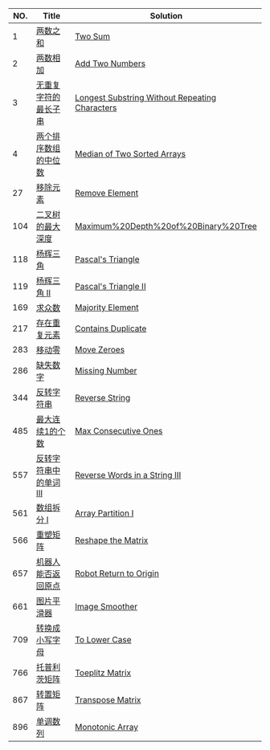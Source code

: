 | NO.  | Title                                                        | Solution                                                     |
| ---- | ------------------------------------------------------------ | ------------------------------------------------------------ |
| 1    | [两数之和](https://leetcode-cn.com/problems/two-sum/description/) | [Two Sum](./two_sum)                                         |
| 2    | [两数相加](https://leetcode-cn.com/problems/add-two-numbers) | [Add Two Numbers](./add_two_numbers)                         |
| 3    | [无重复字符的最长子串](https://leetcode-cn.com/problems/longest-substring-without-repeating-characters) | [Longest Substring Without Repeating Characters](./length_of_longest_substring) |
| 4    | [两个排序数组的中位数](https://leetcode-cn.com/problems/median-of-two-sorted-arrays/description/) | [Median of Two Sorted Arrays](./find_median_sorted_arrays)   |
| 27   | [移除元素](https://leetcode-cn.com/problems/remove-element/description/) | [Remove Element](./remove_element)                           |
| 104   | [二叉树的最大深度](https://leetcode-cn.com/problems/maximum-depth-of-binary-tree) | [Maximum%20Depth%20of%20Binary%20Tree](./maximum_depth_of_binary_tree)                           |
| 118  | [杨辉三角](https://leetcode-cn.com/problems/pascals-triangle/description/) | [Pascal's Triangle](./Pascal_triangle)                       |
| 119  | [杨辉三角 II](https://leetcode-cn.com/problems/pascals-triangle-ii) | [Pascal's Triangle II]()                                     |
| 169  | [求众数](https://leetcode-cn.com/problems/majority-element)  | [Majority Element](./majority_element)                       |
| 217  | [存在重复元素](https://leetcode-cn.com/problems/contains-duplicate) | [Contains Duplicate](./Contains%20Duplicate)                 |
| 283  | [移动零](https://leetcode-cn.com/problems/move-zeroes)       | [Move Zeroes](./move_zeroes)                                 |
| 286  | [缺失数字](https://leetcode-cn.com/problems/missing-number)  | [Missing Number](./Missing%20Number)                         |
| 344  | [反转字符串](https://leetcode-cn.com/problems/reverse-string) | [Reverse String](./Reverse%20String)                         |
| 485  | [最大连续1的个数](https://leetcode-cn.com/problems/max-consecutive-ones) | [Max Consecutive Ones](./Max%20Consecutive%20Ones)           |
| 557  | [反转字符串中的单词 III](https://leetcode-cn.com/problems/reverse-words-in-a-string-iii) | [Reverse Words in a String III](./Reverse%20Words%20in%20a%20String%20III)           |
| 561  | [数组拆分 I](https://leetcode-cn.com/problems/array-partition-i) | [Array Partition I](./array_pair_sum)                        |
| 566  | [重塑矩阵](https://leetcode-cn.com/problems/reshape-the-matrix) | [Reshape the Matrix](./matrix_reshape)                       |
| 657  | [机器人能否返回原点](https://leetcode-cn.com/problems/robot-return-to-origin) | [Robot Return to Origin](./Robot%20Return%20to%20Origin)     |
| 661  | [图片平滑器](https://leetcode-cn.com/problems/image-smoother) | [Image Smoother](./Image%20Smoother)                         |
| 709  | [转换成小写字母](https://leetcode-cn.com/problems/to-lower-case) | [To Lower Case](./To%20Lower%20Case)                         |
| 766  | [托普利茨矩阵](https://leetcode-cn.com/problems/toeplitz-matrix) | [Toeplitz Matrix](./toeplitz_matrix)                         |
| 867  | [转置矩阵](https://leetcode-cn.com/problems/transpose-matrix) | [Transpose Matrix](./transpose)                              |
| 896  | [单调数列](https://leetcode-cn.com/problems/monotonic-array) | [Monotonic Array](./Monotonic%20Array)                       |

